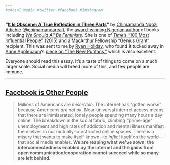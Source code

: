 ```yaml
---
#social_media #twitter #facebook #instagram
---
```


**“**[**It Is Obscene: A True Reflection in Three Parts**](https://click.fourhourmail.com/p9u0l6v9mlh9hqlkdwur/owhkhqh4wlvr33sv/aHR0cHM6Ly93d3cuY2hpbWFtYW5kYS5jb20vbmV3c19pdGVtcy9pdC1pcy1vYnNjZW5lLWEtdHJ1ZS1yZWZsZWN0aW9uLWluLXRocmVlLXBhcnRzLw==)**”** by [Chimamanda Ngozi Adichie](https://click.fourhourmail.com/p9u0l6v9mlh9hqlkdwur/z2hghnhoerv394up/aHR0cHM6Ly93d3cuY2hpbWFtYW5kYS5jb20v) ([@chimamandareal](https://click.fourhourmail.com/p9u0l6v9mlh9hqlkdwur/p8heh9h9450zk2cq/aHR0cHM6Ly90d2l0dGVyLmNvbS9jaGltYW1hbmRhcmVhbA==)), the [award-winning Nigerian author](https://click.fourhourmail.com/p9u0l6v9mlh9hqlkdwur/x0hph6hned6w8zb5/aHR0cHM6Ly93d3cubmV3eW9ya2VyLmNvbS9tYWdhemluZS8yMDE4LzA2LzA0L2NoaW1hbWFuZGEtbmdvemktYWRpY2hpZS1jb21lcy10by10ZXJtcy13aXRoLWdsb2JhbC1mYW1l) of books including [*We Should All Be Feminists*](https://click.fourhourmail.com/p9u0l6v9mlh9hqlkdwur/6qheh8hpl6g7v6ho/aHR0cHM6Ly93d3cuYW1hem9uLmNvbS9kcC9CMDBMMEYwMU5LL3JlZj1kcC1raW5kbGUtcmVkaXJlY3Q_X2VuY29kaW5nPVVURjgmYnRrcj0x). She is one of [*Time*’s “100 Most Influential People”](https://click.fourhourmail.com/p9u0l6v9mlh9hqlkdwur/kkhmh6h8n2qlg3fl/aHR0cHM6Ly90aW1lLmNvbS9jb2xsZWN0aW9uLXBvc3QvMzgyMzI5Ni9jaGltYW1hbmRhLW5nb3ppLWFkaWNoaWUtMjAxNS10aW1lLTEwMC8=) (2015) and a [MacArthur Fellowship](https://click.fourhourmail.com/p9u0l6v9mlh9hqlkdwur/58hvh7h5go8mp9i6/aHR0cHM6Ly9lbi53aWtpcGVkaWEub3JnL3dpa2kvTWFjQXJ0aHVyX0ZlbGxvd3NfUHJvZ3JhbQ==) “Genius Grant” recipient. This was sent to me by [Ryan Holiday](https://click.fourhourmail.com/p9u0l6v9mlh9hqlkdwur/25h2hoh730z2r7c3/aHR0cHM6Ly90aW0uYmxvZy8yMDIwLzA0LzA5L3J5YW4taG9saWRheS1zdG9pY2lzbS8_dXRtX3NvdXJjZT1jb252ZXJ0a2l0JnV0bV9tZWRpdW09Y29udmVydGtpdCZ1dG1fY2FtcGFpZ249NWJm), who found it tucked away in [Anne Applebaum](https://click.fourhourmail.com/p9u0l6v9mlh9hqlkdwur/qvh8h7h8d25rgrsl/aHR0cHM6Ly93d3cuYW5uZWFwcGxlYmF1bS5jb20v)’s [piece on “The New Puritans,”](https://click.fourhourmail.com/p9u0l6v9mlh9hqlkdwur/g3hnh5hemo537mar/aHR0cHM6Ly93d3cudGhlYXRsYW50aWMuY29tL21hZ2F6aW5lL2FyY2hpdmUvMjAyMS8xMC9uZXctcHVyaXRhbnMtbW9iLWp1c3RpY2UtY2FuY2VsZWQvNjE5ODE4Lw==) which is also excellent. 

Everyone should read this essay. It’s a taste of things to come on a much larger scale. Social media will breed more of this, and few people are immune.

---

## [Facebook is Other People](https://kevinmunger.substack.com/p/facebook-is-other-people)

> Millions of Americans are *miserable*. The internet has “gotten worse” because Americans *are not ok*. Near-universal internet access means that there are immiserated, lonely people spending many hours a day online. The breakdown in the social  fabric, climbing "prime-age" unemployment and high rates of addiction  and mental illness manifest themselves in our mutually-constructed  online spaces. There is a misery that wants to make itself known--to *inflict* itself on the world--that social media enables. **We are reaping what we've  sown; the interconnectedness enabled by the internet and the gains from  open communication/cooperation cannot succeed while so many are left  behind.** 